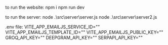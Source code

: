 to run the website:
npm i
npm run dev

to run the server:
node .\src\server\server.js
node .\src\server\server2.js

.env file:
VITE_APP_EMAILJS_SERVICE_ID=""
VITE_APP_EMAILJS_TEMPLATE_ID=""
VITE_APP_EMAILJS_PUBLIC_KEY=""
GROQ_API_KEY=""
DEEPGRAM_API_KEY=""
SERPAPI_API_KEY=""